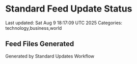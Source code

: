 # Standard Feed Update Status
Last updated: Sat Aug  9 18:17:09 UTC 2025
Categories: technology,business,world

## Feed Files Generated

Generated by Standard Updates Workflow
